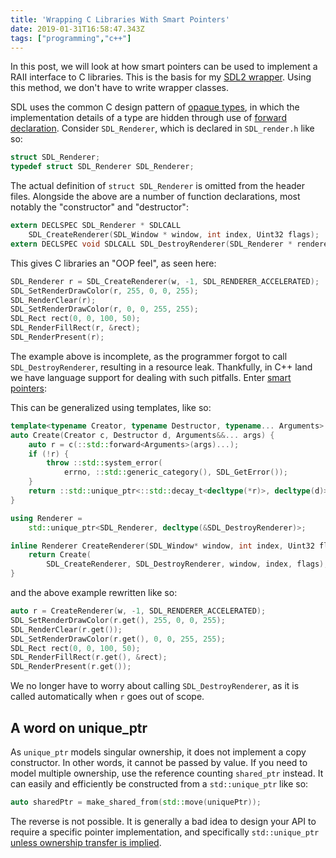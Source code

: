 ```yaml
---
title: 'Wrapping C Libraries With Smart Pointers'
date: 2019-01-31T16:58:47.343Z
tags: ["programming","c++"]
---
```


In this post, we will look at how smart pointers can be used to implement a RAII interface to C libraries. This is the
basis for my [SDL2 wrapper](https://github.com/kvadevack/sdl2xx). Using this method, we don't have to write wrapper classes.<!-- jump -->

SDL uses the common C design pattern of [opaque types](https://en.wikipedia.org/wiki/Opaque_data_type), in which the
implementation details of a type are hidden through use of [forward declaration](https://en.wikipedia.org/wiki/Forward_declaration).
Consider `SDL_Renderer`, which is declared in `SDL_render.h` like so:

```c
struct SDL_Renderer;
typedef struct SDL_Renderer SDL_Renderer;
```

The actual definition of `struct SDL_Renderer` is omitted from the header files. Alongside the above are a number of
function declarations, most notably the "constructor" and "destructor":

```c
extern DECLSPEC SDL_Renderer * SDLCALL
	SDL_CreateRenderer(SDL_Window * window, int index, Uint32 flags);
extern DECLSPEC void SDLCALL SDL_DestroyRenderer(SDL_Renderer * renderer);
```

This gives C libraries an "OOP feel", as seen here:

```c
SDL_Renderer r = SDL_CreateRenderer(w, -1, SDL_RENDERER_ACCELERATED);
SDL_SetRenderDrawColor(r, 255, 0, 0, 255);
SDL_RenderClear(r);
SDL_SetRenderDrawColor(r, 0, 0, 255, 255);
SDL_Rect rect(0, 0, 100, 50);
SDL_RenderFillRect(r, &rect);
SDL_RenderPresent(r);
```

The example above is incomplete, as the programmer forgot to call `SDL_DestroyRenderer`, resulting in a resource leak.
Thankfully, in C++ land we have language support for dealing with such pitfalls. Enter [smart pointers](https://en.wikipedia.org/wiki/Smart_pointer):

This can be generalized using templates, like so:

```cpp
template<typename Creator, typename Destructor, typename... Arguments>
auto Create(Creator c, Destructor d, Arguments&&... args) {
	auto r = c(::std::forward<Arguments>(args)...);
	if (!r) {
		throw ::std::system_error(
			errno, ::std::generic_category(), SDL_GetError());
	}
	return ::std::unique_ptr<::std::decay_t<decltype(*r)>, decltype(d)>(r, d);
}

using Renderer =
	std::unique_ptr<SDL_Renderer, decltype(&SDL_DestroyRenderer)>;

inline Renderer CreateRenderer(SDL_Window* window, int index, Uint32 flags) {
	return Create(
		SDL_CreateRenderer, SDL_DestroyRenderer, window, index, flags);
}
```

and the above example rewritten like so:

```cpp
auto r = CreateRenderer(w, -1, SDL_RENDERER_ACCELERATED);
SDL_SetRenderDrawColor(r.get(), 255, 0, 0, 255);
SDL_RenderClear(r.get());
SDL_SetRenderDrawColor(r.get(), 0, 0, 255, 255);
SDL_Rect rect(0, 0, 100, 50);
SDL_RenderFillRect(r.get(), &rect);
SDL_RenderPresent(r.get());
```

We no longer have to worry about calling `SDL_DestroyRenderer`, as it is called automatically when `r` goes out of scope.

## A word on unique_ptr

As `unique_ptr` models singular ownership, it does not implement a copy constructor. In other words, it cannot be passed
by value. If you need to model multiple ownership, use the reference counting `shared_ptr` instead. It can easily and
efficiently be constructed from a `std::unique_ptr` like so:

```cpp
auto sharedPtr = make_shared_from(std::move(uniquePtr));
```

The reverse is not possible. It is generally a bad idea to design your API to require a specific pointer implementation,
and specifically `std::unique_ptr` [unless ownership transfer is implied](https://herbsutter.com/2013/06/05/gotw-91-solution-smart-pointer-parameters/).
